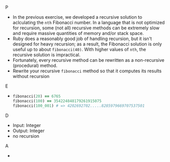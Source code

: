 P

- In the previous exercise, we developed a recursive solution to aclculating the ``nth`` Fibonacci number. In a language that is not optimized for recursion, some (not all) recursive methods can be extremely slow and require massive quantities of memory and/or stack space.
- Ruby does a reasonably good job of handling recursion, but it isn't designed for heavy recursion; as a result, the Fibonacci solution is only useful up to about ``fibonacci(40)``. With higher values of ``nth``, the recursive solution is impractical. 
- Fortunately, every recursive method can be rewritten as a non-recursive (procedural) method. 
- Rewrite your recursive ``fibonacci`` method so that it computes its results without recursion

E

- ```ruby
  fibonacci(20) == 6765
  fibonacci(100) == 354224848179261915075
  fibonacci(100_001) # => 4202692702.....8285979669707537501
  ```

D

- Input: Integer
- Output: Integer
- no recursion

A

- 